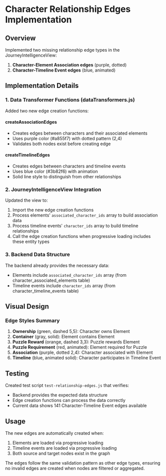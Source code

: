 # Character Relationship Edges Implementation

## Overview
Implemented two missing relationship edge types in the JourneyIntelligenceView:
1. **Character-Element Association edges** (purple, dotted)
2. **Character-Timeline Event edges** (blue, animated)

## Implementation Details

### 1. Data Transformer Functions (dataTransformers.js)

Added two new edge creation functions:

#### createAssociationEdges
- Creates edges between characters and their associated elements
- Uses purple color (#a855f7) with dotted pattern (2,4)
- Validates both nodes exist before creating edge

#### createTimelineEdges  
- Creates edges between characters and timeline events
- Uses blue color (#3b82f6) with animation
- Solid line style to distinguish from other relationships

### 2. JourneyIntelligenceView Integration

Updated the view to:
1. Import the new edge creation functions
2. Process elements' `associated_character_ids` array to build association data
3. Process timeline events' `character_ids` array to build timeline relationships
4. Call the edge creation functions when progressive loading includes these entity types

### 3. Backend Data Structure

The backend already provides the necessary data:
- Elements include `associated_character_ids` array (from character_associated_elements table)
- Timeline events include `character_ids` array (from character_timeline_events table)

## Visual Design

### Edge Styles Summary
1. **Ownership** (green, dashed 5,5): Character owns Element
2. **Container** (gray, solid): Element contains Element  
3. **Puzzle Reward** (orange, dashed 3,3): Puzzle rewards Element
4. **Puzzle Requirement** (red, animated): Element required for Puzzle
5. **Association** (purple, dotted 2,4): Character associated with Element
6. **Timeline** (blue, animated solid): Character participates in Timeline Event

## Testing

Created test script `test-relationship-edges.js` that verifies:
- Backend provides the expected data structure
- Edge creation functions can process the data correctly
- Current data shows 141 Character-Timeline Event edges available

## Usage

The new edges are automatically created when:
1. Elements are loaded via progressive loading
2. Timeline events are loaded via progressive loading
3. Both source and target nodes exist in the graph

The edges follow the same validation pattern as other edge types, ensuring no invalid edges are created when nodes are filtered or aggregated.